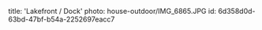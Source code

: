 title: 'Lakefront / Dock'
photo: house-outdoor/IMG_6865.JPG
id: 6d358d0d-63bd-47bf-b54a-2252697eacc7
